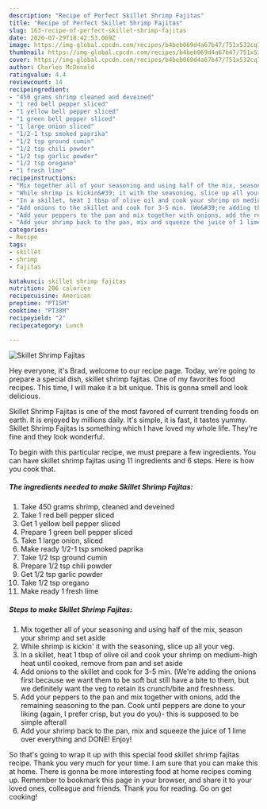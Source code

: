 ```yaml
---
description: "Recipe of Perfect Skillet Shrimp Fajitas"
title: "Recipe of Perfect Skillet Shrimp Fajitas"
slug: 163-recipe-of-perfect-skillet-shrimp-fajitas
date: 2020-07-29T18:42:53.069Z
image: https://img-global.cpcdn.com/recipes/b4beb069d4a67b47/751x532cq70/skillet-shrimp-fajitas-recipe-main-photo.jpg
thumbnail: https://img-global.cpcdn.com/recipes/b4beb069d4a67b47/751x532cq70/skillet-shrimp-fajitas-recipe-main-photo.jpg
cover: https://img-global.cpcdn.com/recipes/b4beb069d4a67b47/751x532cq70/skillet-shrimp-fajitas-recipe-main-photo.jpg
author: Charles McDonald
ratingvalue: 4.4
reviewcount: 14
recipeingredient:
- "450 grams shrimp cleaned and deveined"
- "1 red bell pepper sliced"
- "1 yellow bell pepper sliced"
- "1 green bell pepper sliced"
- "1 large onion sliced"
- "1/2-1 tsp smoked paprika"
- "1/2 tsp ground cumin"
- "1/2 tsp chili powder"
- "1/2 tsp garlic powder"
- "1/2 tsp oregano"
- "1 fresh lime"
recipeinstructions:
- "Mix together all of your seasoning and using half of the mix, season your shrimp and set aside"
- "While shrimp is kickin&#39; it with the seasoning, slice up all your veg."
- "In a skillet, heat 1 tbsp of olive oil and cook your shrimp on medium-high heat until cooked, remove from pan and set aside"
- "Add onions to the skillet and cook for 3-5 min. (We&#39;re adding the onions first because we want them to be soft but still have a bite to them, but we definitely want the veg to retain its crunch/bite and freshness."
- "Add your peppers to the pan and mix together with onions, add the remaining seasoning to the pan. Cook until peppers are done to your liking (again, I prefer crisp, but you do you)- this is supposed to be simple afterall"
- "Add your shrimp back to the pan, mix and squeeze the juice of 1 lime over everything and DONE! Enjoy!"
categories:
- Recipe
tags:
- skillet
- shrimp
- fajitas

katakunci: skillet shrimp fajitas 
nutrition: 206 calories
recipecuisine: American
preptime: "PT15M"
cooktime: "PT38M"
recipeyield: "2"
recipecategory: Lunch

---
```



![Skillet Shrimp Fajitas](https://img-global.cpcdn.com/recipes/b4beb069d4a67b47/751x532cq70/skillet-shrimp-fajitas-recipe-main-photo.jpg)

Hey everyone, it's Brad, welcome to our recipe page. Today, we're going to prepare a special dish, skillet shrimp fajitas. One of my favorites food recipes. This time, I will make it a bit unique. This is gonna smell and look delicious.

Skillet Shrimp Fajitas is one of the most favored of current trending foods on earth. It is enjoyed by millions daily. It's simple, it is fast, it tastes yummy. Skillet Shrimp Fajitas is something which I have loved my whole life. They're fine and they look wonderful.




To begin with this particular recipe, we must prepare a few ingredients. You can have skillet shrimp fajitas using 11 ingredients and 6 steps. Here is how you cook that.

<!--inarticleads1-->

##### The ingredients needed to make Skillet Shrimp Fajitas:

1. Take 450 grams shrimp, cleaned and deveined
1. Take 1 red bell pepper sliced
1. Get 1 yellow bell pepper sliced
1. Prepare 1 green bell pepper sliced
1. Take 1 large onion, sliced
1. Make ready 1/2-1 tsp smoked paprika
1. Take 1/2 tsp ground cumin
1. Prepare 1/2 tsp chili powder
1. Get 1/2 tsp garlic powder
1. Take 1/2 tsp oregano
1. Make ready 1 fresh lime




<!--inarticleads2-->

##### Steps to make Skillet Shrimp Fajitas:

1. Mix together all of your seasoning and using half of the mix, season your shrimp and set aside
1. While shrimp is kickin&#39; it with the seasoning, slice up all your veg.
1. In a skillet, heat 1 tbsp of olive oil and cook your shrimp on medium-high heat until cooked, remove from pan and set aside
1. Add onions to the skillet and cook for 3-5 min. (We&#39;re adding the onions first because we want them to be soft but still have a bite to them, but we definitely want the veg to retain its crunch/bite and freshness.
1. Add your peppers to the pan and mix together with onions, add the remaining seasoning to the pan. Cook until peppers are done to your liking (again, I prefer crisp, but you do you)- this is supposed to be simple afterall
1. Add your shrimp back to the pan, mix and squeeze the juice of 1 lime over everything and DONE! Enjoy!




So that's going to wrap it up with this special food skillet shrimp fajitas recipe. Thank you very much for your time. I am sure that you can make this at home. There is gonna be more interesting food at home recipes coming up. Remember to bookmark this page in your browser, and share it to your loved ones, colleague and friends. Thank you for reading. Go on get cooking!
